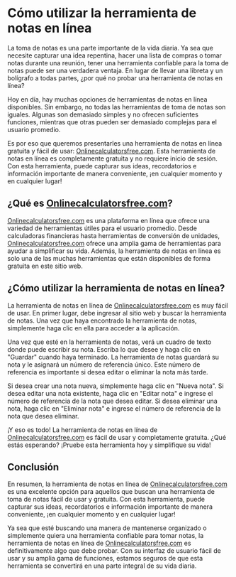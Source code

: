 Cómo utilizar la herramienta de notas en línea
==============================================

La toma de notas es una parte importante de la vida diaria. Ya sea que necesite capturar una idea repentina, hacer una lista de compras o tomar notas durante una reunión, tener una herramienta confiable para la toma de notas puede ser una verdadera ventaja. En lugar de llevar una libreta y un bolígrafo a todas partes, ¿por qué no probar una herramienta de notas en línea?

Hoy en día, hay muchas opciones de herramientas de notas en línea disponibles. Sin embargo, no todas las herramientas de toma de notas son iguales. Algunas son demasiado simples y no ofrecen suficientes funciones, mientras que otras pueden ser demasiado complejas para el usuario promedio.

Es por eso que queremos presentarles una herramienta de notas en línea gratuita y fácil de usar: [Onlinecalculatorsfree.com](http://Onlinecalculatorsfree.com). Esta herramienta de notas en línea es completamente gratuita y no requiere inicio de sesión. Con esta herramienta, puede capturar sus ideas, recordatorios e información importante de manera conveniente, ¡en cualquier momento y en cualquier lugar!

¿Qué es [Onlinecalculatorsfree.com](http://Onlinecalculatorsfree.com)?
----------------------------------------------------------------------

[Onlinecalculatorsfree.com](http://Onlinecalculatorsfree.com) es una plataforma en línea que ofrece una variedad de herramientas útiles para el usuario promedio. Desde calculadoras financieras hasta herramientas de conversión de unidades, [Onlinecalculatorsfree.com](http://Onlinecalculatorsfree.com) ofrece una amplia gama de herramientas para ayudar a simplificar su vida. Además, la herramienta de notas en línea es solo una de las muchas herramientas que están disponibles de forma gratuita en este sitio web.

¿Cómo utilizar la herramienta de notas en línea?
------------------------------------------------

La herramienta de notas en línea de [Onlinecalculatorsfree.com](http://Onlinecalculatorsfree.com) es muy fácil de usar. En primer lugar, debe ingresar al sitio web y buscar la herramienta de notas. Una vez que haya encontrado la herramienta de notas, simplemente haga clic en ella para acceder a la aplicación.

Una vez que esté en la herramienta de notas, verá un cuadro de texto donde puede escribir su nota. Escriba lo que desee y haga clic en "Guardar" cuando haya terminado. La herramienta de notas guardará su nota y le asignará un número de referencia único. Este número de referencia es importante si desea editar o eliminar la nota más tarde.

Si desea crear una nota nueva, simplemente haga clic en "Nueva nota". Si desea editar una nota existente, haga clic en "Editar nota" e ingrese el número de referencia de la nota que desea editar. Si desea eliminar una nota, haga clic en "Eliminar nota" e ingrese el número de referencia de la nota que desea eliminar.

¡Y eso es todo! La herramienta de notas en línea de [Onlinecalculatorsfree.com](http://Onlinecalculatorsfree.com) es fácil de usar y completamente gratuita. ¿Qué estás esperando? ¡Pruebe esta herramienta hoy y simplifique su vida!

Conclusión
----------

En resumen, la herramienta de notas en línea de [Onlinecalculatorsfree.com](http://Onlinecalculatorsfree.com) es una excelente opción para aquellos que buscan una herramienta de toma de notas fácil de usar y gratuita. Con esta herramienta, puede capturar sus ideas, recordatorios e información importante de manera conveniente, ¡en cualquier momento y en cualquier lugar!

Ya sea que esté buscando una manera de mantenerse organizado o simplemente quiera una herramienta confiable para tomar notas, la herramienta de notas en línea de [Onlinecalculatorsfree.com](http://Onlinecalculatorsfree.com) es definitivamente algo que debe probar. Con su interfaz de usuario fácil de usar y su amplia gama de funciones, estamos seguros de que esta herramienta se convertirá en una parte integral de su vida diaria.